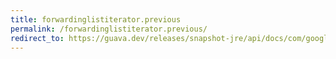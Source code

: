 ```yaml
---
title: forwardinglistiterator.previous
permalink: /forwardinglistiterator.previous/
redirect_to: https://guava.dev/releases/snapshot-jre/api/docs/com/google/common/collect/ForwardingListIterator.html#previous--
---
```

